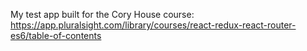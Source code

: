 My test app built for the Cory House course:
https://app.pluralsight.com/library/courses/react-redux-react-router-es6/table-of-contents